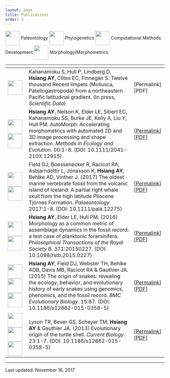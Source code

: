 ```yaml
---
layout: page
title: Publications
order: 3
---
```

<pm>
<img src="http://allisonhsiang.com/logos/paleontology-icon.png" height="45" style="vertical-align:middle;"> Paleontology
<img src="http://allisonhsiang.com/logos/phylogenetics-icon.png" height="45" style="vertical-align:middle;"> Phylogenetics
<img src="http://allisonhsiang.com/logos/computational-icon.png" height="45" style="vertical-align:middle;"> Computational Methods Development
<img src="http://allisonhsiang.com/logos/morphology-icon.png" height="45" style="vertical-align:middle;"> Morphology/Morphometrics
</pm>

<table class="alternating">
  <thead>
    <th class="row-icon"></th>
    <th class="row-pub"></th>
    <th class="row-links"></th>
  </thead>
  <tbody>
    <tr>
      <td>
        <img src="http://allisonhsiang.com/logos/morphology-icon.png" height="45">
      </td>
      <td>
        Kahanamoku S, Hull P, Lindberg D, <strong>Hsiang AY</strong>, Clites EC, Finnegan S. Twelve thousand Recent limpets (Mollusca, Patellogastropoda) from a northeastern Pacific latitudinal gradient. (In press, <em>Scientific Data</em>)
      </td>
      <td>
        [Permalink][PDF]
      </td>
    </tr>
    <tr>
      <td>
        <img src="http://allisonhsiang.com/logos/computational-icon.png" height="45">
        <img src="http://allisonhsiang.com/logos/morphology-icon.png" height="45">
      </td>
      <td>
        <strong>Hsiang AY</strong>, Nelson K, Elder LE, Sibert EC, Kahanamoku SS, Burke JE, Kelly A, Liu Y, Hull PM. AutoMorph: Accelerating morphometrics with automated 2D and 3D image processing and shape extraction. <em>Methods in Ecology and Evolution</em>. 00:1-8. (DOI: 10.1111/2041-210X.12915)
      </td>
      <td>
        [<a href="http://onlinelibrary.wiley.com/doi/10.1111/2041-210X.12915/abstract" target="_blank">Permalink</a>][<a href="http://allisonhsiang.com/pdfs/Hsiang-etal-2017_MEE_AutoMorph.pdf" target="_blank">PDF</a>]
      </td>
    </tr>
    <tr>
      <td>
        <img src="http://allisonhsiang.com/logos/paleontology-icon.png" height="45">
        <img src="http://allisonhsiang.com/logos/morphology-icon.png" height="45">
      </td>
      <td>
        Field DJ, Boessenecker R, Racicot RA, Asbjarndottir L, Jónasson K, <strong>Hsiang AY</strong>, Behlke AD, Vinther J. (2017) The oldest marine vertebrate fossil from the volcanic island of Iceland: A partial right whale skull from the high latitude Pliocene Tjörnes Formation. <em>Palaeontology</em>. 2017:1-8. (DOI: 10.1111/pala.12275)
      </td>
      <td>
        [<a href="http://onlinelibrary.wiley.com/doi/10.1111/pala.12275/full" target="_blank">Permalink</a>][<a href="http://allisonhsiang.com/pdfs/Field-etal-2017_Palaeontology_IcelandicWhale.pdf" target="_blank">PDF</a>]
      </td>
    </tr>
    <tr>
      <td>
        <img src="http://allisonhsiang.com/logos/computational-icon.png" height="45">
        <img src="http://allisonhsiang.com/logos/morphology-icon.png" height="45">
      </td>
      <td>
        <strong>Hsiang AY</strong>, Elder LE, Hull PM. (2016) Morphology as a common metric of assemblage dynamics in the fossil record: a test case of planktonic foraminifera. <em>Philosophical Transactions of the Royal Society B</em>. 371:20150227. (DOI: 10.1098/rstb.2015.0227)
      </td>
      <td>
        [<a href="http://rstb.royalsocietypublishing.org/content/371/1691/20150227.long" target="_blank">Permalink</a>][<a href="http://allisonhsiang.com/pdfs/Hsiang-etal-2016_PhilTransRoySocB_3DMorphospace.pdf" target="_blank">PDF</a>]
      </td>
    </tr>
    <tr>
      <td>
        <img src="http://allisonhsiang.com/logos/phylogenetics-icon.png" height="45">
        <img src="http://allisonhsiang.com/logos/morphology-icon.png" height="45">
        <img src="http://allisonhsiang.com/logos/paleontology-icon.png" height="45">
      </td>
      <td>
        <strong>Hsiang AY</strong>, Field DJ, Webster TH, Behlke ADB, Davis MB, Racicot RA & Gauthier JA. (2015) The origin of snakes: revealing the ecology, behavior, and evolutionary history of early snakes using genomics, phenomics, and the fossil record. <em>BMC Evolutionary Biology</em>. 15:87. (DOI: 10.1186/s12862-015-0358-5)
      </td>
      <td>
        [<a href="https://bmcevolbiol.biomedcentral.com/articles/10.1186/s12862-015-0358-5" target="_blank">Permalink</a>][<a href="http://allisonhsiang.com/pdfs/Hsiang-etal-2015_BMCEvolBiol_Snakes.pdf" target="_blank">PDF</a>]
      </td>
    </tr>
    <tr>
      <td>
        <img src="http://allisonhsiang.com/logos/morphology-icon.png" height="45">
        <img src="http://allisonhsiang.com/logos/paleontology-icon.png" height="45">
        <img src="http://allisonhsiang.com/logos/phylogenetics-icon.png" height="45">
      </td>
      <td>
        Lyson TR, Bever GS, Scheyer TM, <strong>Hsiang AY</strong> & Gauthier JA. (2013) Evolutionary origin of the turtle shell. <em>Current Biology</em>. 23:1-7. (DOI: 10.1186/s12862-015-0358-5)
      </td>
      <td>
        [<a href="http://www.cell.com/current-biology/abstract/S0960-9822(13)00566-6" target="_blank">Permalink</a>][<a href="http://allisonhsiang.com/pdfs/Lyson-etal-2013_CurrBiol_OriginTurtleShell.pdf" target="_blank">PDF</a>]
      </td>
    </tr>
  </tbody>
</table>

<hr>
<pm>Last updated: November 16, 2017</pm>

